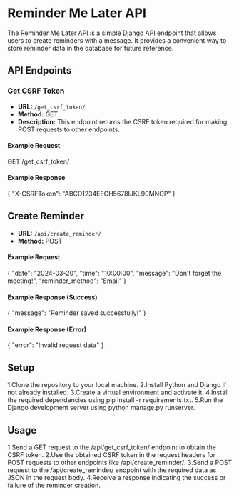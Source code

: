 # Reminder Me Later API

The Reminder Me Later API is a simple Django API endpoint that allows users to create reminders with a message. It provides a convenient way to store reminder data in the database for future reference.

## API Endpoints

### Get CSRF Token

- **URL:** `/get_csrf_token/`
- **Method:** GET
- **Description:** This endpoint returns the CSRF token required for making POST requests to other endpoints.

#### Example Request
GET /get_csrf_token/


#### Example Response
{
  "X-CSRFToken": "ABCD1234EFGH5678IJKL90MNOP"
}

## Create Reminder

- **URL:** `/api/create_reminder/`
- **Method:** POST

#### Example Request
{
  "date": "2024-03-20",
  "time": "10:00:00",
  "message": "Don't forget the meeting!",
  "reminder_method": "Email"
}

#### Example Response (Success)
{
  "message": "Reminder saved successfully!"
}

#### Example Response (Error)
{
  "error": "Invalid request data"
}

## Setup

1.Clone the repository to your local machine.
2.Install Python and Django if not already installed.
3.Create a virtual environment and activate it.
4.Install the required dependencies using pip install -r requirements.txt.
5.Run the Django development server using python manage.py runserver.

## Usage

1.Send a GET request to the /api/get_csrf_token/ endpoint to obtain the CSRF token.
2.Use the obtained CSRF token in the request headers for POST requests to other endpoints like /api/create_reminder/.
3.Send a POST request to the /api/create_reminder/ endpoint with the required data as JSON in the request body.
4.Receive a response indicating the success or failure of the reminder creation.
  


